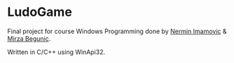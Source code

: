 # LudoGame
Final project for course Windows Programming done by [Nermin Imamovic](https://github.com/Nermin314) &amp; [Mirza Begunic](https://github.com/MirzaBegunic).

Written in C/C++ using WinApi32.